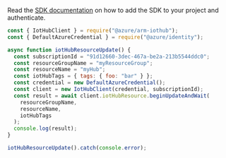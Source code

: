Read the [SDK documentation](https://github.com/Azure/azure-sdk-for-js/blob/%40azure%2Farm-iothub_6.1.1/sdk/iothub/arm-iothub/README.md) on how to add the SDK to your project and authenticate.

```javascript
const { IotHubClient } = require("@azure/arm-iothub");
const { DefaultAzureCredential } = require("@azure/identity");

async function iotHubResourceUpdate() {
  const subscriptionId = "91d12660-3dec-467a-be2a-213b5544ddc0";
  const resourceGroupName = "myResourceGroup";
  const resourceName = "myHub";
  const iotHubTags = { tags: { foo: "bar" } };
  const credential = new DefaultAzureCredential();
  const client = new IotHubClient(credential, subscriptionId);
  const result = await client.iotHubResource.beginUpdateAndWait(
    resourceGroupName,
    resourceName,
    iotHubTags
  );
  console.log(result);
}

iotHubResourceUpdate().catch(console.error);
```
